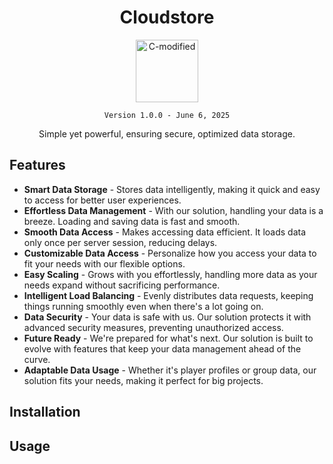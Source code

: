 <h1 align="center">Cloudstore</h1>
<p align="middle"><img src="https://github.com/nathmadgam/Cloudstore/assets/80922971/6e85ac3a-d469-4091-bb5a-36384b3809f4" alt="C-modified" width="100px"></p>
<p align="center"><code>Version 1.0.0 - June 6, 2025</code></p>
<p align="center">Simple yet powerful, ensuring secure, optimized data storage.</p>

## Features

- **Smart Data Storage** - Stores data intelligently, making it quick and easy to access for better user experiences.
- **Effortless Data Management** - With our solution, handling your data is a breeze. Loading and saving data is fast and smooth.
- **Smooth Data Access** - Makes accessing data efficient. It loads data only once per server session, reducing delays.
- **Customizable Data Access** - Personalize how you access your data to fit your needs with our flexible options.
- **Easy Scaling** - Grows with you effortlessly, handling more data as your needs expand without sacrificing performance.
- **Intelligent Load Balancing** - Evenly distributes data requests, keeping things running smoothly even when there's a lot going on.
- **Data Security** - Your data is safe with us. Our solution protects it with advanced security measures, preventing unauthorized access.
- **Future Ready** - We're prepared for what's next. Our solution is built to evolve with features that keep your data management ahead of the curve.
- **Adaptable Data Usage** - Whether it's player profiles or group data, our solution fits your needs, making it perfect for big projects.

## Installation

## Usage
